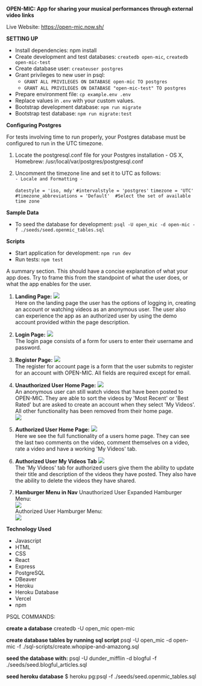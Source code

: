 **OPEN-MIC: App for sharing your musical performances through external video links**

Live Website: https://open-mic.now.sh/

__SETTING UP__

- Install dependencies: npm install
- Create development and test databases: `createdb open-mic`, `createdb open-mic-test`
- Create database user: `createuser postgres`
- Grant privileges to new user in psql:  
  - `GRANT ALL PRIVILEGES ON DATABASE open-mic TO postgres`
  - `GRANT ALL PRIVILEGES ON DATABASE "open-mic-test" TO postgres`
- Prepare environment file: `cp example.env .env`
- Replace values in `.env` with your custom values.
- Bootstrap development database: `npm run migrate`
- Bootstrap test database: `npm run migrate:test`

__Configuring Postgres__

For tests involving time to run properly, your Postgres database must be configured to run in the UTC timezone.
  1. Locate the postgresql.conf file for your Postgres installation
    - OS X, Homebrew: /usr/local/var/postgres/postgresql.conf
  2. Uncomment the timezone line and set it to UTC as follows:  
  ` - Locale and Formatting - `  

      `datestyle = 'iso, mdy'`
      `#intervalstyle = 'postgres'`
      `timezone = 'UTC'`
      `#timezone_abbreviations = 'Default'  #Select the set of available time zone`

__Sample Data__

- To seed the database for development: `psql -U open_mic -d open-mic -f ./seeds/seed.openmic_tables.sql`

__Scripts__

- Start application for development: `npm run dev`
- Run tests: `npm test`


A summary section. This should have a concise explanation of what your app does. Try to frame this from the standpoint of what the user does, or what the app enables for the user.

1. **Landing Page:** ![](images/landingpage.png)  
Here on the landing page the user has the options of logging in, creating an account or watching videos as an anonymous user. The user also can experience the app as an authorized user by using the demo account provided within the page description.   

2. **Login Page:** ![](images/loginpage.png)  
The login page consists of a form for users to enter their username and password.  

3. **Register Page:** ![](images/registerpage.png)  
The register for account page is a form that the user submits to register for an account with OPEN-MIC. All fields are required except for email.  

4. **Unauthorized User Home Page:** ![](images/unauthhomepage.png)  
An anonymous user can still watch videos that have been posted to OPEN-MIC. They are able to sort the videos by 'Most Recent' or 'Best Rated' but are asked to create an account when they select 'My Videos'. All other functionality has been removed from their home page.  
![](images/unauthmyvideos.png)    

5. **Authorized User Home Page:** ![](images/authuserhomepage.png)  
Here we see the full functionality of a users home page. They can see the last two comments on the video, comment themselves on a video, rate a video and have a working 'My Videos' tab.   

6. **Authorized User My Videos Tab** ![](images/authusermyvideos.png)  
The 'My Videos' tab for authorized users give them the ability to update their title and description of the videos they have posted. They also have the ability to delete the videos they have shared.

7. **Hamburger Menu in Nav** 
Unauthorized User Expanded Hamburger Menu:  
![](images/unauthuserhamburger.png)  
Authorized User Hamburger Menu:  
![](images/authuserhamburger.png)  


__Technology Used__ 

- Javascript  
- HTML  
- CSS  
- React  
- Express  
- PostgreSQL  
- DBeaver  
- Heroku  
- Heroku Database
- Vercel  
- npm  


PSQL COMMANDS:

**create a database**
createdb -U open_mic open-mic

**create database tables by running sql script**
psql -U open_mic -d open-mic -f ./sql-scripts/create.whopipe-and-amazong.sql

**seed the database with:**
psql -U dunder_mifflin -d blogful -f ./seeds/seed.blogful_articles.sql

**seed heroku database**
$ heroku pg:psql -f ./seeds/seed.openmic_tables.sql